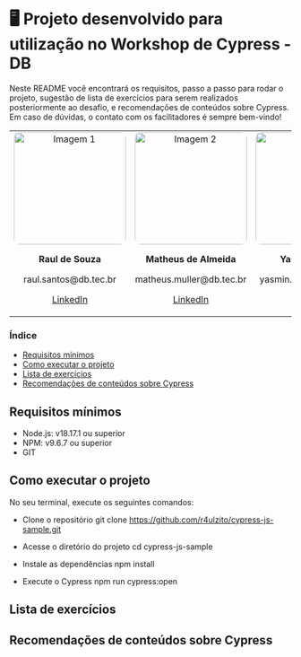 # 🖥️ Projeto desenvolvido para utilização no Workshop de Cypress - DB
Neste README você encontrará os requisitos, passo a passo para rodar o projeto, sugestão de lista de exercícios para serem realizados posteriormente ao desafio, e recomendações de conteúdos sobre Cypress. 
Em caso de dúvidas, o contato com os facilitadores é sempre bem-vindo! 
<table>
  <tr>
    <td align="center">
      <img src="https://media.licdn.com/dms/image/v2/D4D03AQEkU6C6WECrQw/profile-displayphoto-shrink_800_800/profile-displayphoto-shrink_800_800/0/1702430149778?e=1730332800&v=beta&t=MzRBpBluixhwppzKWR92WAIeqb6mbkY117CrI_K-oj0" alt="Imagem 1" width="200" style="border-radius: 10px;"/>
      <p><strong>Raul de Souza</strong></p>
      <p>raul.santos@db.tec.br</p>
      <p><a href="https://www.linkedin.com/in/raul-de-souza/" target="_blank">LinkedIn</a></p>
    </td>
    <td align="center">
      <img src="https://media.licdn.com/dms/image/v2/D4D03AQGXqwUbDJ44JA/profile-displayphoto-shrink_800_800/profile-displayphoto-shrink_800_800/0/1711630108544?e=1730332800&v=beta&t=tTwtZ_N6cN7i38S3FMNdUDGRzCP2WX0h5rKLsidcHiE" alt="Imagem 2" width="200" style="border-radius: 10px;"/>
      <p><strong>Matheus de Almeida</strong></p>
      <p>matheus.muller@db.tec.br</p>
      <p><a href="https://www.linkedin.com/in/matheusalmeida-qa/" target="_blank">LinkedIn</a></p>
    </td>
    <td align="center">
      <img src="https://media.licdn.com/dms/image/v2/D4D03AQHesvxl5Czfog/profile-displayphoto-shrink_800_800/profile-displayphoto-shrink_800_800/0/1711560872796?e=1730332800&v=beta&t=nqshe2YGoG7z211AiI3dBByzFrOK_OBXJ3C5lDDgoN4" alt="Imagem 3" width="200" style="border-radius: 10px;"/>
      <p><strong>Yasmin Castro</strong></p>
      <p>yasmin.souza@db.tec.br</p>
      <p><a href="https://www.linkedin.com/in/castro-yasmin/" target="_blank">LinkedIn</a></p>
    </td>
  </tr>
</table>


### Índice
- [Requisitos mínimos](#requisitos-mínimos)
- [Como executar o projeto](#como-executar-o-projeto)
- [Lista de exercícios](#lista-de-exercicios)
- [Recomendações de conteúdos sobre Cypress](#recomendações-de-conteúdos-sobre-cypress)

## Requisitos mínimos <a id="requisitos-mínimos"></a>

- Node.js: v18.17.1 ou superior
- NPM: v9.6.7 ou superior
- GIT

## Como executar o projeto <a id="como-executar-o-projeto"></a>

No seu terminal, execute os seguintes comandos:

- Clone o repositório
git clone https://github.com/r4ulzito/cypress-js-sample.git

- Acesse o diretório do projeto
cd cypress-js-sample

-  Instale as dependências
npm install

- Execute o Cypress
npm run cypress:open



## Lista de exercícios <a id="lista-de-exercicios"></a>

## Recomendações de conteúdos sobre Cypress <a id="recomendações-de-conteúdos-sobre-cypress"></a>

